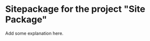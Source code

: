 Sitepackage for the project "Site Package"
==============================================================

Add some explanation here.
